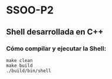 # SSOO-P2
## Shell desarrollada en C++

### Cómo compilar y ejecutar la Shell:
```
make clean
make build
./build/bin/shell
```